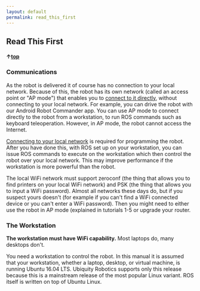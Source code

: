 ```yaml
---
layout: default
permalink: read_this_first
---
```

## Read This First
#### &uarr;[top](https://ubiquityrobotics.github.io/learn/)

### Communications

As the robot is delivered it of course has no connection to your local network. Because of this, the robot has its own network (called an access point or "AP mode") that enables you to [connect to it directly](connecting), without connecting to your local network. For example, you can drive the robot with our Android Robot Commander app. You can use AP mode to connect directly to the robot from a workstation, to run ROS commands such as keyboard teleoperation. However, in AP mode, the robot cannot access the Internet.

[Connecting to your local network](connect_network) is required for programming the robot.
 After you have done this, with ROS set up on your workstation, you can issue ROS commands to execute on the workstation which then control the robot over your local network. This may improve performance if the workstation is more powerful than the robot.
 
The local WiFi network must support zeroconf (the thing that allows you to find printers on your local WiFi network) and PSK (the thing that allows you to input a WiFi password). Almost all networks these days do, but if you suspect yours doesn't (for example if you can't find a WiFi connected device or you can't enter a WiFi password). Then 
you might need to either use the robot in AP mode (explained in tutorials 1-5 or upgrade your router.

<!---*{Wayne: The wikipedia article on `zeroconf` is not very good.  I think it would be better to summarize the important
feature of `zeroconf` which is that it allows a processor that is running the `zeroconf` protocols to access the
robot and/or workstation using a name of the form `HOSTNAME.local`, where `HOSTNAME` is name specified by the
robot software developer.  This is instead of using a numeric internet address that continually changes. }*

<!---The statement: local network must support zeroconf and operate in in PSK (Pre-Shared Key) infrastructure mode. isn't very helpful. Perhaps we should talk about this in terms of the implications as very few people are going to know the jargon or care about it. This doesn't get better by better explainations of what this is.

<!---You might say something like: The local WiFi network must support zeroconf (the thing that allows you to find printers on your local WiFi network) and PSK (the thing that allows you to input a WiFi password). Almost all networks these days do, but if you suspect yours doesn't (for example if you can't find a WiFi connected device or you can't enter a WiFi password). Then 
you might need to either use the robot in AP mode (explained in tutorials 1-5 or upgrade your router.

<!---It could be even better if there was a way to test to make sure your network had these capabilities
"--->

### The Workstation

**The workstation must have WiFi capability.**  Most laptops do, many desktops don't.

You need a workstation to control the robot. In this manual it is assumed that your workstation, whether a laptop, desktop, or virtual machine, is running Ubuntu 16.04 LTS. <!--- ("16.04" stands for "2016, April" and "LTS" denotes "Long Term Support" which means 5 years.) ---> Ubiquity Robotics supports only this release because this is a mainstream release of the most popular Linux variant. ROS itself is written on top of Ubuntu Linux.

<!--- *{ Wayne: I think we need to describe what WiFi capability "means".  Maybe something like, the workstation needs
the ability to connected to a WiFi access point, such as a small office/home office.  I'll let you wordsmith this. }*

Not everyone has Ubuntu Linux installed on their machine, so we've created a virtual machine (VM) as a downloadable VirtualBox image. This is a system that allows most any computer to pretend that it is a Ubuntu Linux machine. Our VM is preconfigured with Ubuntu, ROS (Robot Operating System) and Ubiquity Robotics' workstation software.

Note that the robot itself runs Ubuntu Linux.

Instructions for workstation setup are given below, as they are needed.
